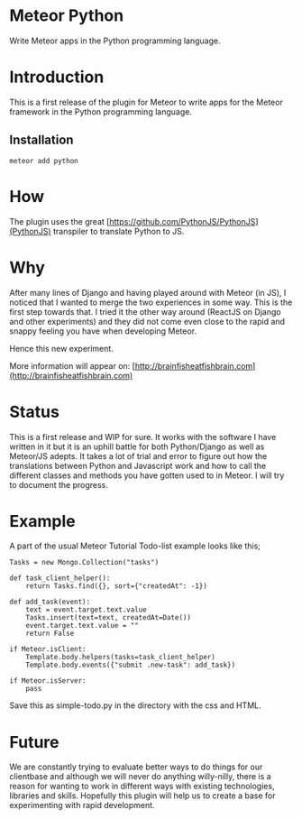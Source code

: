 Meteor Python
=============

Write Meteor apps in the Python programming language. 


Introduction
============ 

This is a first release of the plugin for Meteor to write apps for the Meteor framework in the Python programming language. 

Installation
------------

```
meteor add python
```

How
===

The plugin uses the great [https://github.com/PythonJS/PythonJS](PythonJS) transpiler to translate Python to JS. 

Why
===

After many lines of Django and having played around with Meteor (in JS), I noticed that I wanted to merge the two experiences in some way. This is the first step towards that. I tried it the other way around (ReactJS on Django and other experiments) and they did not come even close to the rapid and snappy feeling you have when developing Meteor. 

Hence this new experiment. 

More information will appear on: [http://brainfisheatfishbrain.com](http://brainfisheatfishbrain.com)

Status
======

This is a first release and WIP for sure. It works with the software I have written in it but it is an uphill battle for both Python/Django as well as Meteor/JS adepts. It takes a lot of trial and error to figure out how the translations between Python and Javascript work and how to call the different classes and methods you have gotten used to in Meteor. I will try to document the progress. 


Example
=======

A part of the usual Meteor Tutorial Todo-list example looks like this; 


```
Tasks = new Mongo.Collection("tasks")

def task_client_helper():
	return Tasks.find({}, sort={"createdAt": -1})

def add_task(event):
	text = event.target.text.value
	Tasks.insert(text=text, createdAt=Date())
	event.target.text.value = ""
	return False

if Meteor.isClient:
	Template.body.helpers(tasks=task_client_helper)
	Template.body.events({"submit .new-task": add_task})

if Meteor.isServer: 
	pass
```

Save this as simple-todo.py in the directory with the css and HTML. 

Future
======

We are constantly trying to evaluate better ways to do things for our clientbase and although we will never do anything willy-nilly, there is a reason for wanting to work in different ways with existing technologies, libraries and skills. Hopefully this plugin will help us to create a base for experimenting with rapid development. 

